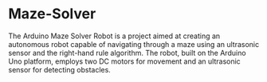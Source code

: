 # Maze-Solver
The Arduino Maze Solver Robot is a project aimed at creating an autonomous robot capable of navigating through a maze using an ultrasonic sensor and the right-hand rule algorithm. The robot, built on the Arduino Uno platform, employs two DC motors for movement and an ultrasonic sensor for detecting obstacles.
